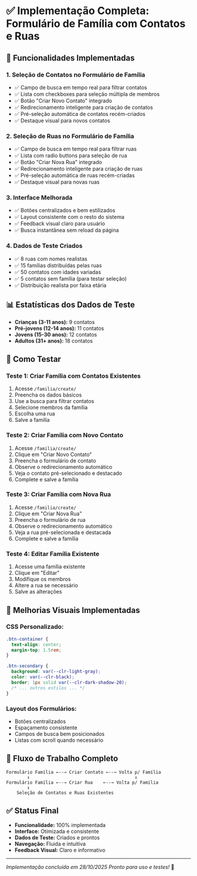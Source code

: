 # ✅ Implementação Completa: Formulário de Família com Contatos e Ruas

## 🎯 Funcionalidades Implementadas

### **1. Seleção de Contatos no Formulário de Família**
- ✅ Campo de busca em tempo real para filtrar contatos
- ✅ Lista com checkboxes para seleção múltipla de membros
- ✅ Botão "Criar Novo Contato" integrado
- ✅ Redirecionamento inteligente para criação de contatos
- ✅ Pré-seleção automática de contatos recém-criados
- ✅ Destaque visual para novos contatos

### **2. Seleção de Ruas no Formulário de Família**
- ✅ Campo de busca em tempo real para filtrar ruas
- ✅ Lista com radio buttons para seleção de rua
- ✅ Botão "Criar Nova Rua" integrado
- ✅ Redirecionamento inteligente para criação de ruas
- ✅ Pré-seleção automática de ruas recém-criadas
- ✅ Destaque visual para novas ruas

### **3. Interface Melhorada**
- ✅ Botões centralizados e bem estilizados
- ✅ Layout consistente com o resto do sistema
- ✅ Feedback visual claro para usuário
- ✅ Busca instantânea sem reload da página

### **4. Dados de Teste Criados**
- ✅ 8 ruas com nomes realistas
- ✅ 15 famílias distribuídas pelas ruas
- ✅ 50 contatos com idades variadas
- ✅ 5 contatos sem família (para testar seleção)
- ✅ Distribuição realista por faixa etária

## 📊 Estatísticas dos Dados de Teste
- **Crianças (3-11 anos):** 9 contatos
- **Pré-jovens (12-14 anos):** 11 contatos
- **Jovens (15-30 anos):** 12 contatos
- **Adultos (31+ anos):** 18 contatos

## 🧪 Como Testar

### **Teste 1: Criar Família com Contatos Existentes**
1. Acesse `/familia/create/`
2. Preencha os dados básicos
3. Use a busca para filtrar contatos
4. Selecione membros da família
5. Escolha uma rua
6. Salve a família

### **Teste 2: Criar Família com Novo Contato**
1. Acesse `/familia/create/`
2. Clique em "Criar Novo Contato"
3. Preencha o formulário de contato
4. Observe o redirecionamento automático
5. Veja o contato pré-selecionado e destacado
6. Complete e salve a família

### **Teste 3: Criar Família com Nova Rua**
1. Acesse `/familia/create/`
2. Clique em "Criar Nova Rua"
3. Preencha o formulário de rua
4. Observe o redirecionamento automático
5. Veja a rua pré-selecionada e destacada
6. Complete e salve a família

### **Teste 4: Editar Família Existente**
1. Acesse uma família existente
2. Clique em "Editar"
3. Modifique os membros
4. Altere a rua se necessário
5. Salve as alterações

## 🎨 Melhorias Visuais Implementadas

### **CSS Personalizado:**
```css
.btn-container {
  text-align: center;
  margin-top: 1.5rem;
}

.btn-secondary {
  background: var(--clr-light-gray);
  color: var(--clr-black);
  border: 1px solid var(--clr-dark-shadow-20);
  /* ... outros estilos ... */
}
```

### **Layout dos Formulários:**
- Botões centralizados
- Espaçamento consistente
- Campos de busca bem posicionados
- Listas com scroll quando necessário

## 🔄 Fluxo de Trabalho Completo

```
Formulário Família ←--→ Criar Contato ←--→ Volta p/ Família
        ↕                                        ↕
Formulário Família ←--→ Criar Rua    ←--→ Volta p/ Família
        ↕
    Seleção de Contatos e Ruas Existentes
```

## ✅ Status Final
- **Funcionalidade:** 100% implementada
- **Interface:** Otimizada e consistente
- **Dados de Teste:** Criados e prontos
- **Navegação:** Fluida e intuitiva
- **Feedback Visual:** Claro e informativo

---
*Implementação concluída em 28/10/2025*
*Pronto para uso e testes!* 🚀